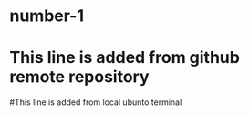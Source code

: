 # number-1


# This line is added from github remote repository


#This line is added from local ubunto terminal
